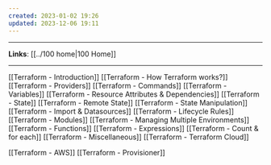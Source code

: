 ```yaml
---
created: 2023-01-02 19:26
updated: 2023-12-06 19:11
---
```

---
**Links**: [[../100 home|100 Home]]

---
[[Terraform - Introduction]]
[[Terraform - How Terraform works?]]
[[Terraform - Providers]]
[[Terraform - Commands]]
[[Terraform - Variables]]
[[Terraform - Resource Attributes & Dependencies]]
[[Terraform - State]]
[[Terraform - Remote State]]
[[Terraform - State Manipulation]]
[[Terraform - Import & Datasources]]
[[Terraform - Lifecycle Rules]]
[[Terraform - Modules]]
[[Terraform - Managing Multiple Environments]]
[[Terraform - Functions]]
[[Terraform - Expressions]]
[[Terraform - Count & for each]]
[[Terraform - Miscellaneous]]
[[Terraform - Terraform Cloud]]

[[Terraform - AWS]]
[[Terraform - Provisioner]]